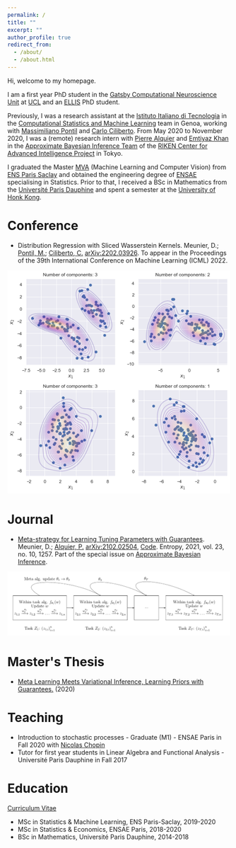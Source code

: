 ```yaml
---
permalink: /
title: ""
excerpt: ""
author_profile: true
redirect_from: 
  - /about/
  - /about.html
---
```


Hi, welcome to my homepage.

I am a first year PhD student in the [Gatsby Computational Neuroscience Unit](https://www.ucl.ac.uk/gatsby/study-and-work/phd-programme) at [UCL](https://www.ucl.ac.uk) and an [ELLIS](https://ellis.eu/phd-postdoc) PhD student.

Previously, I was a research assistant at the [Istituto Italiano di Tecnologia](https://iit.it) in the [Computational Statistics and Machine Learning](https://www.iit.it/research/lines/computational-statistics-and-machine-learning) team in Genoa, working with [Massimiliano Pontil](https://scholar.google.com/citations?user=lcOacs8AAAAJ&hl=en) and [Carlo Ciliberto](https://scholar.google.com/citations?user=XUcUAisAAAAJ&hl=en). From May 2020 to November 2020, I was a (remote) research intern with [Pierre Alquier](https://pierrealquier.github.io) and [Emtiyaz Khan](https://emtiyaz.github.io) in the [Approximate Bayesian Inference Team](https://team-approx-bayes.github.io "ApproxBayesTeam") of the [RIKEN Center for Advanced Intelligence Project](https://aip.riken.jp "RikenAIP") in Tokyo.

I graduated the Master [MVA](http://math.ens-paris-saclay.fr/version-francaise/formations/master-mva/) (Machine Learning and Computer Vision) from [ENS Paris Saclay](https://ens-paris-saclay.fr/en) and obtained the engineering degree of [ENSAE](https://www.ensae.fr/en/) specialising in Statistics. Prior to that, I received a BSc in Mathematics from the [Université Paris Dauphine](https://dauphine.psl.eu/en/) and spent a semester at the [University of Honk Kong](https://www.hku.hk). 

<!-- At RIKEN I worked on the theoretical aspects of Variational Inference and meta learning. My research interests span optimisation, reproducing kernel hilbert spaces, optimal transport and bayesian inference. I am particularly fond of functional analysis, measure and integration theory and high-dimensional probability.--> 

Conference
======
- Distribution Regression with Sliced Wasserstein Kernels. Meunier, D.; [Pontil, M.](http://www0.cs.ucl.ac.uk/staff/m.pontil/); [Ciliberto, C.](https://cciliber.github.io) [arXiv:2202.03926](https://arxiv.org/abs/2202.03926). To appear in the Proceedings of the 39th International Conference on Machine Learning (ICML) 2022.
<img src="../images/gmm_ex.png" width="700"> 

Journal
======
- [Meta-strategy for Learning Tuning Parameters with Guarantees](https://www.mdpi.com/1099-4300/23/10/1257). Meunier, D.; [Alquier, P.](https://pierrealquier.github.io/index.html) [arXiv:2102.02504](https://arxiv.org/abs/2102.02504), [Code](../files/supplement.zip). Entropy, 2021, vol. 23, no. 10, 1257. Part of the special issue on [Approximate Bayesian Inference](https://www.mdpi.com/journal/entropy/special_issues/approx_Bayes_inference).
<img src="../images/metagraph.png" width="700"> 

Master's Thesis
======
- [Meta Learning Meets Variational Inference, Learning Priors with Guarantees.](../files/RikenReport.pdf) (2020)

Teaching
======
- Introduction to stochastic processes - Graduate (M1) - ENSAE Paris in Fall 2020 with [Nicolas Chopin](https://nchopin.github.io)
- Tutor for first year students in Linear Algebra and Functional Analysis - Université Paris Dauphine in Fall 2017

Education
======

[Curriculum Vitae](../files/MeunierDimitriResume.pdf)

- MSc in Statistics & Machine Learning, ENS Paris-Saclay, 2019-2020
- MSc in Statistics & Economics, ENSAE Paris, 2018-2020
- BSc in Mathematics, Université Paris Dauphine, 2014-2018





